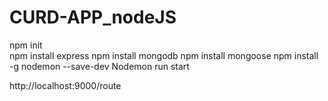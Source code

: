 # CURD-APP_nodeJS

npm init     
npm install express 
npm install mongodb
npm install mongoose
npm install -g nodemon --save-dev
Nodemon run start


http://localhost:9000/route
